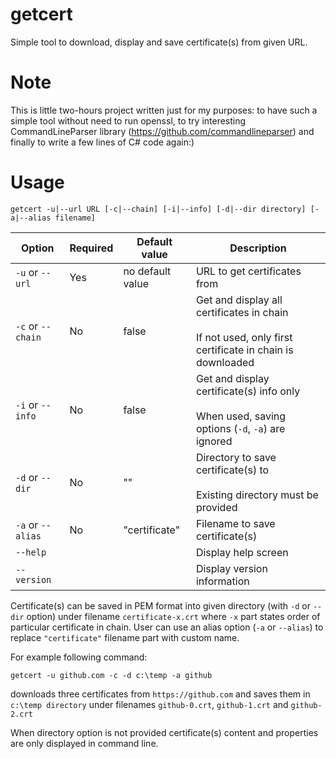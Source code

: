 # getcert
Simple tool to download, display and save certificate(s) from given URL. 

# Note
This is little two-hours project written just for my purposes: to have such a simple tool without need to run openssl, to try interesting CommandLineParser library (https://github.com/commandlineparser) and finally to write a few lines of C# code again:)   

# Usage
```shell
getcert -u|--url URL [-c|--chain] [-i|--info] [-d|--dir directory] [-a|--alias filename]
```
| **Option**        | **Required** | **Default value** | **Description**                                                                                                 |
|-------------------|--------------|-------------------|-----------------------------------------------------------------------------------------------------------------|
| `-u` or `--url`   | Yes          | no default value  | URL to get certificates from                                                                                    |
| `-c` or `--chain` | No           | false             | Get and display all certificates in chain  <br>  <br>If not used, only first certificate in chain is downloaded |
| `-i` or `--info`  | No           | false             | Get and display certificate(s) info only  <br>  <br>When used, saving options (`-d`, `-a`) are ignored          |
| `-d` or `--dir`   | No           | ""                | Directory to save certificate(s) to  <br>  <br>Existing directory must be provided                              |
| `-a` or `--alias` | No           | "certificate"     | Filename to save certificate(s)                                                                                 |
| `--help`          |              |                   | Display help screen                                                                                             |
| `--version`       |              |                   | Display version information                                                                                     |


Certificate(s) can be saved in PEM format into given directory (with `-d` or `--dir` option) under filename `certificate-x.crt` where `-x` part states order of particular certificate in chain. User can use an alias option (`-a` or `--alias`) to replace `"certificate"` filename part with custom name.

For example following command:
```shell
getcert -u github.com -c -d c:\temp -a github
```
downloads three certificates from `https://github.com` and saves them in `c:\temp directory` under filenames `github-0.crt`, `github-1.crt` and `github-2.crt`

When directory option is not provided certificate(s) content and properties are only displayed in command line.



